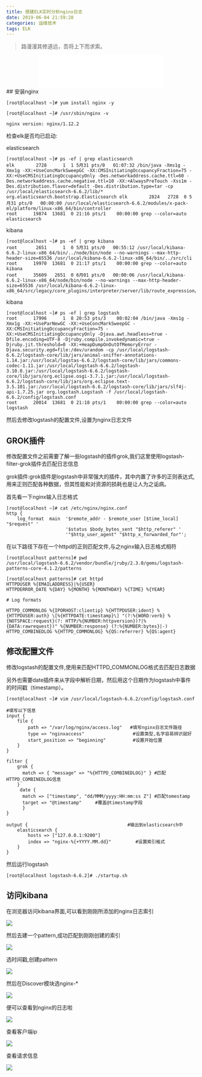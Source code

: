 ```yaml
---
title: 搭建ELK实时分析nginx日志
date: 2019-06-04 21:59:28
categories: 运维技术
tags: ELK
---
```

<blockquote class="blockquote-center">路漫漫其修道远，吾将上下而求索。      </blockquote>
<div align="middle"><iframe frameborder="no" border="0" marginwidth="0" marginheight="0" width=330 height=86 src="//music.163.com/outchain/player?type=2&id=36897723&auto=1&height=66"></iframe></div>
## 安装nginx

```
[root@localhost ~]# yum install nginx -y 

[root@localhost ~]# /usr/sbin/nginx -v 

nginx version: nginx/1.12.2 
```

检查elk是否均已启动:

elasticsearch

```
[root@localhost ~]# ps -ef | grep elasticsearch 
elk        2728      1  1 5月31 pts/0   01:07:32 /bin/java -Xms1g -Xmx1g -XX:+UseConcMarkSweepGC -XX:CMSInitiatingOccupancyFraction=75 -XX:+UseCMSInitiatingOccupancyOnly -Des.networkaddress.cache.ttl=60 -Des.networkaddress.cache.negative.ttl=10 -XX:+AlwaysPreTouch -Xss1m -Des.distribution.flavor=default -Des.distribution.type=tar -cp /usr/local/elasticsearch-6.6.2/lib/* org.elasticsearch.bootstrap.Elasticsearch elk        2824   2728  0 5月31 pts/0   00:00:00 /usr/local/elasticsearch-6.6.2/modules/x-pack-ml/platform/linux-x86_64/bin/controller 
root      19874  13681  0 21:16 pts/1    00:00:00 grep --color=auto elasticsearch 
```

kibana

```
[root@localhost ~]# ps -ef | grep kibana 
root       2651      1  0 5月31 pts/0   00:55:12 /usr/local/kibana-6.6.2-linux-x86_64/bin/../node/bin/node --no-warnings --max-http-header-size=65536 /usr/local/kibana-6.6.2-linux-x86_64/bin/../src/cli root      19970  13681  0 21:17 pts/1    00:00:00 grep --color=auto kibana 
root      35609   2651  0 6月01 pts/0   00:00:06 /usr/local/kibana-6.6.2-linux-x86_64/node/bin/node --no-warnings --max-http-header-size=65536 /usr/local/kibana-6.6.2-linux-x86_64/src/legacy/core_plugins/interpreter/server/lib/route_expression/thread/babeled.js 
```

kibana

```
[root@localhost ~]# ps -ef | grep logstash 
root      17996      1  8 20:53 pts/3    00:02:04 /bin/java -Xms1g -Xmx1g -XX:+UseParNewGC -XX:+UseConcMarkSweepGC -XX:CMSInitiatingOccupancyFraction=75 -XX:+UseCMSInitiatingOccupancyOnly -Djava.awt.headless=true -Dfile.encoding=UTF-8 -Djruby.compile.invokedynamic=true -Djruby.jit.threshold=0 -XX:+HeapDumpOnOutOfMemoryError -Djava.security.egd=file:/dev/urandom -cp /usr/local/logstash-6.6.2/logstash-core/lib/jars/animal-sniffer-annotations-1.14.jar:/usr/local/logstas-6.6.2/logstash-core/lib/jars/commons-codec-1.11.jar:/usr/local/logstash-6.6.2/logstash-3.10.0.jar:/usr/local/logstash-6.6.2/logstash-core/lib/jars/org.eclipse.osgi-3.7.1.jar:/usr/local/logstash-6.6.2/logstash-core/lib/jars/org.eclipse.text-3.5.101.jar:/usr/local/logstash-6.6.2/logstash-core/lib/jars/slf4j-api-1.7.25.jar org.logstash.Logstash -f /usr/local/logstash-6.6.2/config/logstash.conf 
root      20014  13681  0 21:18 pts/1    00:00:00 grep --color=auto logstash 
```

然后去修改logstash的配置文件,设置为nginx日志文件

## GROK插件

修改配置文件之前需要了解一些logstash的插件grok,我们这里使用logstash-filter-grok插件去匹配日志信息

grok插件:grok插件是logstash中非常强大的插件，其中内置了许多的正则表达式,用来正则匹配各种数据，但其性能和对资源的损耗也是让人为之诟病。

首先看一下nginx输入日志格式

```
[root@localhost ~]# cat /etc/nginx/nginx.conf 
http {
    log_format  main  '$remote_addr - $remote_user [$time_local] "$request" '
                      '$status $body_bytes_sent "$http_referer" '
                      '"$http_user_agent" "$http_x_forwarded_for"';
```

在以下路径下存在一个httpd的正则匹配文件,与之nginx输入日志格式相符

```
[root@localhost patterns]# pwd 
/usr/local/logstash-6.6.2/vendor/bundle/jruby/2.3.0/gems/logstash-patterns-core-4.1.2/patterns 

[root@localhost patterns]# cat httpd 
HTTPDUSER %{EMAILADDRESS}|%{USER}
HTTPDERROR_DATE %{DAY} %{MONTH} %{MONTHDAY} %{TIME} %{YEAR}

# Log formats

HTTPD_COMMONLOG %{IPORHOST:clientip} %{HTTPDUSER:ident} %{HTTPDUSER:auth} \[%{HTTPDATE:timestamp}\] "(?:%{WORD:verb} %{NOTSPACE:request}(?: HTTP/%{NUMBER:httpversion})?|%{DATA:rawrequest})" %{NUMBER:response} (?:%{NUMBER:bytes}|-)
HTTPD_COMBINEDLOG %{HTTPD_COMMONLOG} %{QS:referrer} %{QS:agent}
```

## 修改配置文件

修改logstash的配置文件,使用来匹配HTTPD_COMMONLOG格式去匹配日志数据

另外也需要date插件来从字段中解析日期，然后用这个日期作为logstash中事件的时间戳（timestamp）。

```
[root@localhost ~]# vim /usr/local/logstash-6.6.2/config/logstash.conf 

#填写以下信息
input {
    file {
        path => "/var/log/nginx/access.log"   #填写nginx日志文件路径
        type => "nginxaccess"                  #设置类型,名字容易辨识就好
        start_position => "beginning"          #设置开始位置
    }
}

filter {
    grok {  
      match => { "message" => "%{HTTPD_COMBINEDLOG}" } #匹配HTTPD_COMBINEDLOG信息
    }
     date {
      match => ["timestamp", "dd/MMM/yyyy:HH:mm:ss Z"] #匹配tomestamp
      target => "@timestamp"     #覆盖@timestamp字段
      }
}

output {                                     #输出到elasticsearch中
    elasticsearch {
        hosts => ["127.0.0.1:9200"]
        index => "nginx-%{+YYYY.MM.dd}"         #设置索引格式
    }
}
```

然后运行logstash

```
[root@localhost logstash-6.6.2]# ./startup.sh  
```

## 访问kibana

在浏览器访问kibana界面,可以看到刚刚所添加的nginx日志索引

![](https://ae01.alicdn.com/kf/HTB1trPZbrus3KVjSZKb760qkFXaL.png)

然后去建一个pattern,成功匹配到刚刚创建的索引

![](https://ae01.alicdn.com/kf/HTB1CO6Obv1H3KVjSZFH762KppXaL.png)

选时间戳,创建pattern

![](https://ae01.alicdn.com/kf/HTB1PLDSbCWD3KVjSZSg763CxVXak.png)

然后在Discover模块选nginx-*

![](https://ae01.alicdn.com/kf/HTB1i2TQbv1G3KVjSZFk761K4XXap.png)

便可以查看到nginx的日志啦

![](https://ae01.alicdn.com/kf/HTB1i8jPbEKF3KVjSZFE760ExFXat.png)

查看客户端ip

![](https://ae01.alicdn.com/kf/HTB1NwfRbBGE3KVjSZFh763kaFXaT.png)

查看请求信息

![](https://ae01.alicdn.com/kf/HTB1tELPbEWF3KVjSZPh760clXXaG.png)